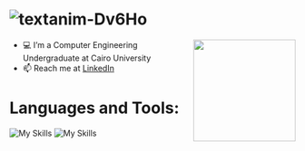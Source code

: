 # ![textanim-Dv6Ho](https://github.com/mariofouad/mariofouad/assets/119708778/bfd66ab6-965e-4d66-afd0-40728f649c90)

<img align="right" width="180" height="180" src="https://media.giphy.com/media/v1.Y2lkPTc5MGI3NjExZTZiMG1vbmlxNm1rMXZxaTBwa2V3emxkYm50ZjAxcjhhdHQwODJlcSZlcD12MV9pbnRlcm5hbF9naWZfYnlfaWQmY3Q9cw/K16aUytpG7JybNAfWH/giphy.gif">

- 💻 I’m a Computer Engineering Undergraduate at Cairo University
- 📫 Reach me at [LinkedIn](https://www.linkedin.com/in/mario-fouad/)

# Languages and Tools:
![My Skills](https://skillicons.dev/icons?i=cpp,c,cs,py,html,css,javascript,matlab,nodejs,react,dart,flutter)
![My Skills](https://skillicons.dev/icons?i=linux,git,arduino,github,visualstudio,vscode,stackoverflow,ps,illustrator,androidstudio)
